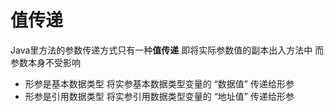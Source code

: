 # 值传递

Java里方法的参数传递方式只有一种**值传递** 即将实际参数值的副本出入方法中 而参数本身不受影响

+ 形参是基本数据类型 将实参基本数据类型变量的 “数据值” 传递给形参
+ 形参是引用数据类型 将实参引用数据类型变量的 “地址值” 传递给形参

